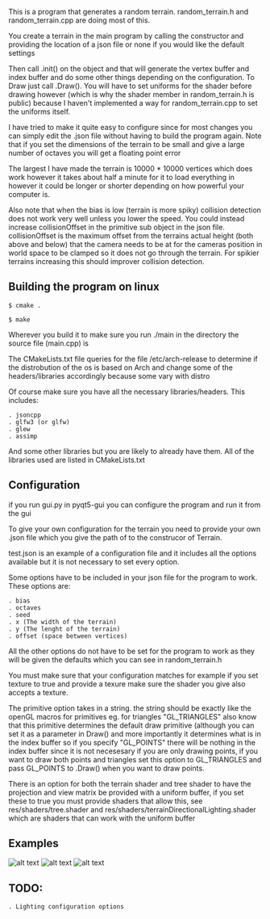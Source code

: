 This is a program that generates a random terrain. random_terrain.h and random_terrain.cpp are doing most of this.

You create a terrain in the main program by calling the constructor and providing the location of a json file or none if you would like the default settings

Then call .init() on the object and that will generate the vertex buffer and index buffer and do some other things depending on the configuration. To Draw just call .Draw(). You will have to set uniforms for the shader before drawing however (which is why the shader member in random_terrain.h is public) because I haven't implemented a way for random_terrain.cpp to set the uniforms itself. 

I have tried to make it quite easy to configure since for most changes you can simply edit the .json file without having to build the program again. Note that if you set the dimensions of the terrain to be small and give a large number of octaves you will get a floating point error

The largest I have made the terrain is 10000 * 10000 vertices which does work however it takes about half a minute for it to load everything in however it could be longer or shorter depending on how powerful your computer is.

Also note that when the bias is low (terrain is more spiky) collision detection does not work very well unless you lower the speed. You could instead increase collisionOffset in the primitive sub object in the json file. collisionOffset is the maximum offset from the terrains actual height (both above and below) that the camera needs to be at for the cameras position in world space to be clamped so it does not go through the terrain. For spikier terrains increasing this should improver collision detection.

## Building the program on linux

```
$ cmake .

$ make
```
Wherever you build it to make sure you run ./main in the directory the source file (main.cpp) is

The CMakeLists.txt file queries for the file /etc/arch-release to determine if the distrobution of the os is based on Arch and change some of the headers/libraries accordingly because some vary with distro

Of course make sure you have all the necessary libraries/headers.
This includes:

    . jsoncpp
    . glfw3 (or glfw)
    . glew
    . assimp 

And some other libraries but you are likely to already have them. All of the libraries used are listed in CMakeLists.txt

## Configuration

if you run gui.py in pyqt5-gui you can configure the program and run it from the gui


To give your own configuration for the terrain you need to provide your own .json file which you give the path of to the construcor
of Terrain.

test.json is an example of a configuration file and it includes all the options available but it is not necessary to set every option.

Some options have to be included in your json file for the program to work.
These options are:
    
    . bias
    . octaves
    . seed 
    . x (The width of the terrain)
    . y (The lenght of the terrain)
    . offset (space between vertices)

All the other options do not have to be set for the program to work as they will be given the defaults which you can see in random_terrain.h

You must make sure that your configuration matches for example if you set texture to true and provide a texure make sure the shader you give also accepts a texture.

The primitive option takes in a string. the string should be exactly like the openGL macros for primitives eg. for triangles "GL_TRIANGLES" also know that this primitive determines the default draw primitive (although you can set it as a parameter in Draw() and more importantly it determines what is in the index buffer so if you specify "GL_POINTS" there will be nothing in the index buffer since it is not necesesary if you are only drawing points, if you want to draw both points and triangles set this option to GL_TRIANGLES and pass GL_POINTS to .Draw() when you want to draw points.

There is an option for both the terrain shader and tree shader to have the projection and view matrix be provided with a uniform buffer, if you set these to true you must provide
shaders that allow this, see res/shaders/tree.shader and res/shaders/terrainDirectionalLighting.shader which are shaders that can work with the uniform buffer

## Examples
![alt text](https://github.com/open-source-KT/Random-3DTerrain-Generator/blob/master/res/examples/example8.png?raw=true)
![alt text](https://github.com/open-source-KT/Random-3DTerrain-Generator/blob/master/res/examples/example9.png?raw=true)
![alt text](https://github.com/open-source-KT/Random-3DTerrain-Generator/blob/master/res/examples/example10.png?raw=true)


## TODO:
    . Lighting configuration options



